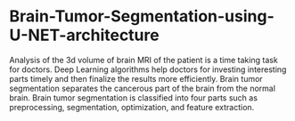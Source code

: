 # Brain-Tumor-Segmentation-using-U-NET-architecture
Analysis of the 3d volume of brain MRI of the patient is a time taking task for doctors. Deep  Learning algorithms help doctors for investing interesting parts timely and then finalize the  results more efficiently. Brain tumor segmentation separates the cancerous part of the brain  from the normal brain. Brain tumor segmentation is classified into four parts such as  preprocessing, segmentation, optimization, and feature extraction. 
